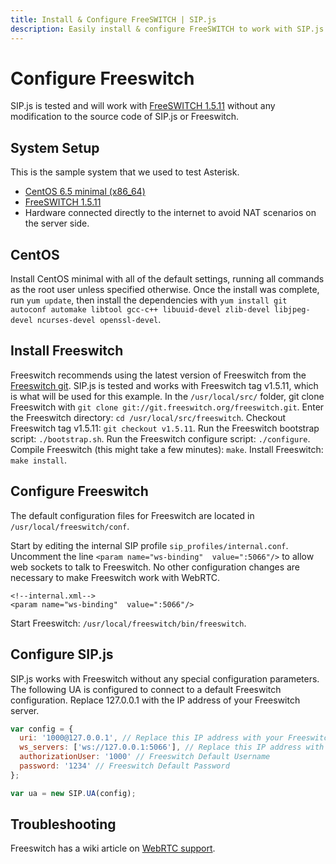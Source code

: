 ```yaml
---
title: Install & Configure FreeSWITCH | SIP.js
description: Easily install & configure FreeSWITCH to work with SIP.js
---
```


# Configure Freeswitch

SIP.js is tested and will work with [FreeSWITCH 1.5.11](https://confluence.freeswitch.org/display/FREESWITCH/Linux+Quick+Install+Guide#LinuxQuickInstallGuide-Download) without any modification to the source code of SIP.js or Freeswitch.

## System Setup

This is the sample system that we used to test Asterisk.

* [CentOS 6.5 minimal (x86_64)](http://isoredirect.centos.org/centos/6/isos/x86_64/)
* [FreeSWITCH 1.5.11](https://confluence.freeswitch.org/display/FREESWITCH/Linux+Quick+Install+Guide#LinuxQuickInstallGuide-Download)
* Hardware connected directly to the internet to avoid NAT scenarios on the server side.

## CentOS

Install CentOS minimal with all of the default settings, running all commands as the root user unless specified otherwise.
Once the install was complete, run `yum update`, then install the dependencies with `yum install git autoconf automake libtool gcc-c++ libuuid-devel zlib-devel libjpeg-devel ncurses-devel openssl-devel`.

## Install Freeswitch

Freeswitch recommends using the latest version of Freeswitch from the [Freeswitch git](http://git.freeswitch.org/git/freeswitch/). SIP.js is tested and works with Freeswitch tag v1.5.11, which is what will be used for this example.
In the `/usr/local/src/` folder, git clone Freeswitch with `git clone git://git.freeswitch.org/freeswitch.git`.
Enter the Freeswitch directory: `cd /usr/local/src/freeswitch`.
Checkout Freeswitch tag v1.5.11: `git checkout v1.5.11`.
Run the Freeswitch bootstrap script: `./bootstrap.sh`.
Run the Freeswitch configure script: `./configure`.
Compile Freeswitch (this might take a few minutes): `make`.
Install Freeswitch: `make install`.

## Configure Freeswitch

The default configuration files for Freeswitch are located in `/usr/local/freeswitch/conf`.

Start by editing the internal SIP profile `sip_profiles/internal.conf`. Uncomment the line `<param name="ws-binding"  value=":5066"/>` to allow web sockets to talk to Freeswitch. No other configuration changes are necessary to make Freeswitch work with WebRTC.

~~~
<!--internal.xml-->
<param name="ws-binding"  value=":5066"/>
~~~

Start Freeswitch: `/usr/local/freeswitch/bin/freeswitch`.

## Configure SIP.js

SIP.js works with Freeswitch without any special configuration parameters. The following UA is configured to connect to a default Freeswitch configuration. Replace 127.0.0.1 with the IP address of your Freeswitch server.

~~~javascript
var config = {
  uri: '1000@127.0.0.1', // Replace this IP address with your Freeswitch IP address
  ws_servers: ['ws://127.0.0.1:5066'], // Replace this IP address with your Freeswitch IP address and the port with your Freeswitch port from the sip_profiles/internal.xml file
  authorizationUser: '1000' // Freeswitch Default Username
  password: '1234' // Freeswitch Default Password
};

var ua = new SIP.UA(config);
~~~

## Troubleshooting

Freeswitch has a wiki article on [WebRTC support](https://wiki.freeswitch.org/wiki/Webrtc).
